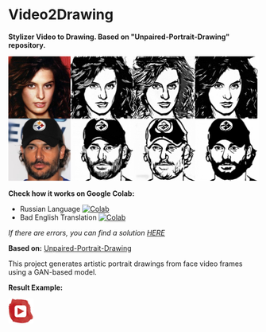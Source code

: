 # Video2Drawing

**Stylizer Video to Drawing. Based on "Unpaired-Portrait-Drawing" repository.**

![example](example.jpg)

**Check how it works on Google Colab:**
- Russian Language [![Colab](https://camo.githubusercontent.com/52feade06f2fecbf006889a904d221e6a730c194/68747470733a2f2f636f6c61622e72657365617263682e676f6f676c652e636f6d2f6173736574732f636f6c61622d62616467652e737667)](https://colab.research.google.com/github/tg-bomze/Video2Drawing/blob/master/Video2Drawing_(Rus).ipynb)
- Bad English Translation [![Colab](https://camo.githubusercontent.com/52feade06f2fecbf006889a904d221e6a730c194/68747470733a2f2f636f6c61622e72657365617263682e676f6f676c652e636f6d2f6173736574732f636f6c61622d62616467652e737667)](https://colab.research.google.com/github/tg-bomze/Video2Drawing/blob/master/Video2Drawing_(Eng).ipynb)

*If there are errors, you can find a solution [HERE](https://youtu.be/j9Yq6t4hUeA)*

**Based on:** [Unpaired-Portrait-Drawing](https://github.com/yiranran/Unpaired-Portrait-Drawing)

This project generates artistic portrait drawings from face video frames using a GAN-based model.

**Result Example:**

[![YouTube](youtube.png)](https://youtu.be/gUR03N-nHbc)

